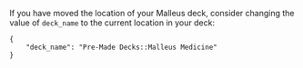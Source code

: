 If you have moved the location of your Malleus deck, consider changing the value of `deck_name` to the current location in your deck:

```
{
    "deck_name": "Pre-Made Decks::Malleus Medicine"
}
```
